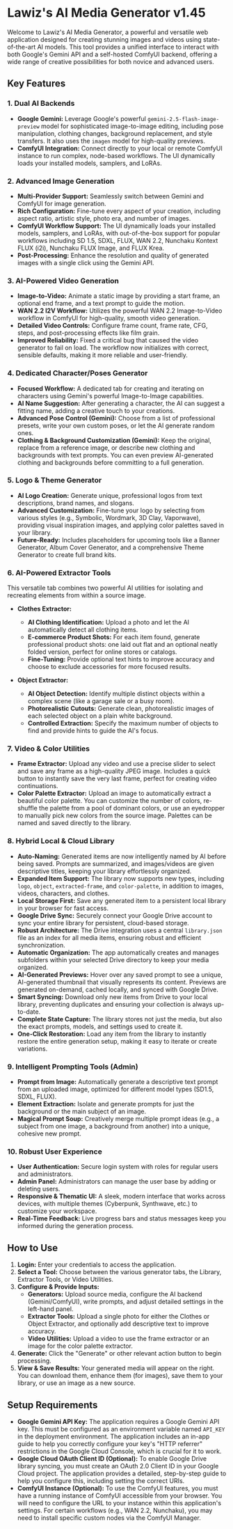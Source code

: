 # Lawiz's AI Media Generator v1.45

Welcome to Lawiz's AI Media Generator, a powerful and versatile web application designed for creating stunning images and videos using state-of-the-art AI models. This tool provides a unified interface to interact with both Google's Gemini API and a self-hosted ComfyUI backend, offering a wide range of creative possibilities for both novice and advanced users.

## Key Features

### 1. Dual AI Backends
- **Google Gemini:** Leverage Google's powerful `gemini-2.5-flash-image-preview` model for sophisticated image-to-image editing, including pose manipulation, clothing changes, background replacement, and style transfers. It also uses the `imagen` model for high-quality previews.
- **ComfyUI Integration:** Connect directly to your local or remote ComfyUI instance to run complex, node-based workflows. The UI dynamically loads your installed models, samplers, and LoRAs.

### 2. Advanced Image Generation
- **Multi-Provider Support:** Seamlessly switch between Gemini and ComfyUI for image generation.
- **Rich Configuration:** Fine-tune every aspect of your creation, including aspect ratio, artistic style, photo era, and number of images.
- **ComfyUI Workflow Support:** The UI dynamically loads your installed models, samplers, and LoRAs, with out-of-the-box support for popular workflows including SD 1.5, SDXL, FLUX, WAN 2.2, Nunchaku Kontext FLUX (i2i), Nunchaku FLUX Image, and FLUX Krea.
- **Post-Processing:** Enhance the resolution and quality of generated images with a single click using the Gemini API.

### 3. AI-Powered Video Generation
- **Image-to-Video:** Animate a static image by providing a start frame, an optional end frame, and a text prompt to guide the motion.
- **WAN 2.2 I2V Workflow:** Utilizes the powerful WAN 2.2 Image-to-Video workflow in ComfyUI for high-quality, smooth video generation.
- **Detailed Video Controls:** Configure frame count, frame rate, CFG, steps, and post-processing effects like film grain.
- **Improved Reliability:** Fixed a critical bug that caused the video generator to fail on load. The workflow now initializes with correct, sensible defaults, making it more reliable and user-friendly.

### 4. Dedicated Character/Poses Generator
- **Focused Workflow:** A dedicated tab for creating and iterating on characters using Gemini's powerful Image-to-Image capabilities.
- **AI Name Suggestion:** After generating a character, the AI can suggest a fitting name, adding a creative touch to your creations.
- **Advanced Pose Control (Gemini):** Choose from a list of professional presets, write your own custom poses, or let the AI generate random ones.
- **Clothing & Background Customization (Gemini):** Keep the original, replace from a reference image, or describe new clothing and backgrounds with text prompts. You can even preview AI-generated clothing and backgrounds before committing to a full generation.

### 5. Logo & Theme Generator
- **AI Logo Creation:** Generate unique, professional logos from text descriptions, brand names, and slogans.
- **Advanced Customization:** Fine-tune your logo by selecting from various styles (e.g., Symbolic, Wordmark, 3D Clay, Vaporwave), providing visual inspiration images, and applying color palettes saved in your library.
- **Future-Ready:** Includes placeholders for upcoming tools like a Banner Generator, Album Cover Generator, and a comprehensive Theme Generator to create full brand kits.

### 6. AI-Powered Extractor Tools
This versatile tab combines two powerful AI utilities for isolating and recreating elements from within a source image.

- **Clothes Extractor:**
  - **AI Clothing Identification:** Upload a photo and let the AI automatically detect all clothing items.
  - **E-commerce Product Shots:** For each item found, generate professional product shots: one laid out flat and an optional neatly folded version, perfect for online stores or catalogs.
  - **Fine-Tuning:** Provide optional text hints to improve accuracy and choose to exclude accessories for more focused results.

- **Object Extractor:**
  - **AI Object Detection:** Identify multiple distinct objects within a complex scene (like a garage sale or a busy room).
  - **Photorealistic Cutouts:** Generate clean, photorealistic images of each selected object on a plain white background.
  - **Controlled Extraction:** Specify the maximum number of objects to find and provide hints to guide the AI's focus.

### 7. Video & Color Utilities
- **Frame Extractor:** Upload any video and use a precise slider to select and save any frame as a high-quality JPEG image. Includes a quick button to instantly save the very last frame, perfect for creating video continuations.
- **Color Palette Extractor:** Upload an image to automatically extract a beautiful color palette. You can customize the number of colors, re-shuffle the palette from a pool of dominant colors, or use an eyedropper to manually pick new colors from the source image. Palettes can be named and saved directly to the library.

### 8. Hybrid Local & Cloud Library
- **Auto-Naming:** Generated items are now intelligently named by AI before being saved. Prompts are summarized, and images/videos are given descriptive titles, keeping your library effortlessly organized.
- **Expanded Item Support:** The library now supports new types, including `logo`, `object`, `extracted-frame`, and `color-palette`, in addition to images, videos, characters, and clothes.
- **Local Storage First:** Save any generated item to a persistent local library in your browser for fast access.
- **Google Drive Sync:** Securely connect your Google Drive account to sync your entire library for persistent, cloud-based storage.
- **Robust Architecture:** The Drive integration uses a central `library.json` file as an index for all media items, ensuring robust and efficient synchronization.
- **Automatic Organization:** The app automatically creates and manages subfolders within your selected Drive directory to keep your media organized.
- **AI-Generated Previews:** Hover over any saved prompt to see a unique, AI-generated thumbnail that visually represents its content. Previews are generated on-demand, cached locally, and synced with Google Drive.
- **Smart Syncing:** Download only new items from Drive to your local library, preventing duplicates and ensuring your collection is always up-to-date.
- **Complete State Capture:** The library stores not just the media, but also the exact prompts, models, and settings used to create it.
- **One-Click Restoration:** Load any item from the library to instantly restore the entire generation setup, making it easy to iterate or create variations.

### 9. Intelligent Prompting Tools (Admin)
- **Prompt from Image:** Automatically generate a descriptive text prompt from an uploaded image, optimized for different model types (SD1.5, SDXL, FLUX).
- **Element Extraction:** Isolate and generate prompts for just the background or the main subject of an image.
- **Magical Prompt Soup:** Creatively merge multiple prompt ideas (e.g., a subject from one image, a background from another) into a unique, cohesive new prompt.

### 10. Robust User Experience
- **User Authentication:** Secure login system with roles for regular users and administrators.
- **Admin Panel:** Administrators can manage the user base by adding or deleting users.
- **Responsive & Thematic UI:** A sleek, modern interface that works across devices, with multiple themes (Cyberpunk, Synthwave, etc.) to customize your workspace.
- **Real-Time Feedback:** Live progress bars and status messages keep you informed during the generation process.

## How to Use

1.  **Login:** Enter your credentials to access the application.
2.  **Select a Tool:** Choose between the various generator tabs, the Library, Extractor Tools, or Video Utilities.
3.  **Configure & Provide Inputs:**
    -   **Generators:** Upload source media, configure the AI backend (Gemini/ComfyUI), write prompts, and adjust detailed settings in the left-hand panel.
    -   **Extractor Tools:** Upload a single photo for either the Clothes or Object Extractor, and optionally add descriptive text to improve accuracy.
    -   **Video Utilities:** Upload a video to use the frame extractor or an image for the color palette extractor.
4.  **Generate:** Click the "Generate" or other relevant action button to begin processing.
5.  **View & Save Results:** Your generated media will appear on the right. You can download them, enhance them (for images), save them to your library, or use an image as a new source.

## Setup Requirements

-   **Google Gemini API Key:** The application requires a Google Gemini API key. This must be configured as an environment variable named `API_KEY` in the deployment environment. The application includes an in-app guide to help you correctly configure your key's "HTTP referrer" restrictions in the Google Cloud Console, which is crucial for it to work.
-   **Google Cloud OAuth Client ID (Optional):** To enable Google Drive library syncing, you must create an OAuth 2.0 Client ID in your Google Cloud project. The application provides a detailed, step-by-step guide to help you configure this, including setting the correct URIs.
-   **ComfyUI Instance (Optional):** To use the ComfyUI features, you must have a running instance of ComfyUI accessible from your browser. You will need to configure the URL to your instance within this application's settings. For certain workflows (e.g., WAN 2.2, Nunchaku), you may need to install specific custom nodes via the ComfyUI Manager.